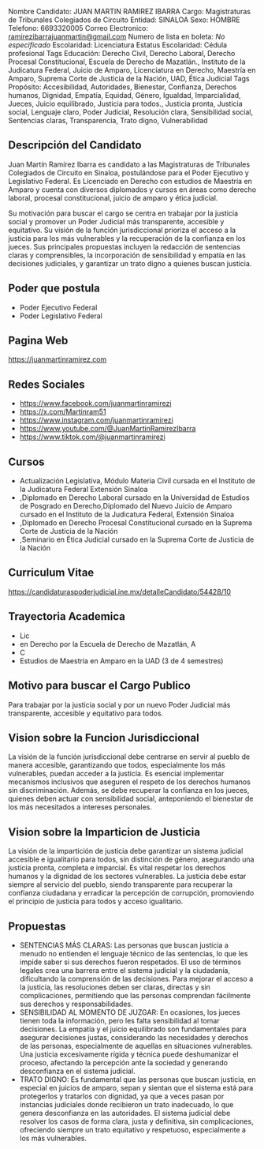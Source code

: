 Nombre Candidato: JUAN MARTIN RAMIREZ IBARRA
Cargo: Magistraturas de Tribunales Colegiados de Circuito
Entidad: SINALOA
Sexo: HOMBRE
Telefono: 6693320005
Correo Electronico: ramirezibarrajuanmartin@gmail.com
Numero de lista en boleta: *No especificado*
Escolaridad: Licenciatura
Estatus Escolaridad: Cédula profesional
Tags Educación: Derecho Civil, Derecho Laboral, Derecho Procesal Constitucional, Escuela de Derecho de Mazatlán., Instituto de la Judicatura Federal, Juicio de Amparo, Licenciatura en Derecho, Maestría en Amparo, Suprema Corte de Justicia de la Nación, UAD, Ética Judicial
Tags Propósito: Accesibilidad, Autoridades, Bienestar, Confianza, Derechos humanos, Dignidad, Empatía, Equidad, Género, Igualdad, Imparcialidad, Jueces, Juicio equilibrado, Justicia para todos., Justicia pronta, Justicia social, Lenguaje claro, Poder Judicial, Resolución clara, Sensibilidad social, Sentencias claras, Transparencia, Trato digno, Vulnerabilidad


## Descripción del Candidato 

Juan Martín Ramírez Ibarra es candidato a las Magistraturas de Tribunales Colegiados de Circuito en Sinaloa, postulándose para el Poder Ejecutivo y Legislativo Federal. Es Licenciado en Derecho con estudios de Maestría en Amparo y cuenta con diversos diplomados y cursos en áreas como derecho laboral, procesal constitucional, juicio de amparo y ética judicial.

Su motivación para buscar el cargo se centra en trabajar por la justicia social y promover un Poder Judicial más transparente, accesible y equitativo. Su visión de la función jurisdiccional prioriza el acceso a la justicia para los más vulnerables y la recuperación de la confianza en los jueces. Sus principales propuestas incluyen la redacción de sentencias claras y comprensibles, la incorporación de sensibilidad y empatía en las decisiones judiciales, y garantizar un trato digno a quienes buscan justicia.


## Poder que postula

- Poder Ejecutivo Federal
- Poder Legislativo Federal


## Pagina Web

https://juanmartinramirez.com


## Redes Sociales

- https://www.facebook.com/juanmartinramirezi
- https://x.com/Martinram51
- https://www.instagram.com/juanmartinramirezi
- https://www.youtube.com/@JuanMartinRamirezIbarra
- https://www.tiktok.com/@juanmartinramirezi


## Cursos

- Actualización Legislativa, Módulo Materia Civil cursada en el Instituto de la Judicatura Federal Extensión Sinaloa
- ,Diplomado en Derecho Laboral cursado en la Universidad de Estudios de Posgrado en Derecho,Diplomado del Nuevo Juicio de Amparo cursado en el Instituto de la Judicatura Federal, Extensión Sinaloa
- ,Diplomado en Derecho Procesal Constitucional cursado en la Suprema Corte de Justicia de la Nación
- ,Seminario en Ética Judicial cursado en la Suprema Corte de Justicia de la Nación


## Curriculum Vitae

https://candidaturaspoderjudicial.ine.mx/detalleCandidato/54428/10


## Trayectoria Academica

- Lic
- en Derecho por la Escuela de Derecho de Mazatlán, A
- C
- Estudios de Maestría en Amparo en la UAD (3 de 4 semestres)


## Motivo para buscar el Cargo Publico

Para trabajar por la justicia social y por un nuevo Poder Judicial más transparente, accesible y equitativo para todos.


## Vision sobre la Funcion Jurisdiccional

La visión de la función jurisdiccional debe centrarse en servir al pueblo de manera accesible, garantizando que todos, especialmente los más vulnerables, puedan acceder a la justicia. Es esencial implementar mecanismos inclusivos que aseguren el respeto de los derechos humanos sin discriminación. Además, se debe recuperar la confianza en los jueces, quienes deben actuar con sensibilidad social, anteponiendo el bienestar de los más necesitados a intereses personales.


## Vision sobre la Imparticion de Justicia

La visión de la impartición de justicia debe garantizar un sistema judicial accesible e igualitario para todos, sin distinción de género, asegurando una justicia pronta, completa e imparcial. Es vital respetar los derechos humanos y la dignidad de los sectores vulnerables. La justicia debe estar siempre al servicio del pueblo, siendo transparente para recuperar la confianza ciudadana y erradicar la percepción de corrupción, promoviendo el principio de justicia para todos y acceso igualitario.


## Propuestas

- SENTENCIAS MÁS CLARAS: Las personas que buscan justicia a menudo no entienden el lenguaje técnico de las sentencias, lo que les impide saber si sus derechos fueron respetados. El uso de términos legales crea una barrera entre el sistema judicial y la ciudadanía, dificultando la comprensión de las decisiones. Para mejorar el acceso a la justicia, las resoluciones deben ser claras, directas y sin complicaciones, permitiendo que las personas comprendan fácilmente sus derechos y responsabilidades.
- SENSIBILIDAD AL MOMENTO DE JUZGAR: En ocasiones, los jueces tienen toda la información, pero les falta sensibilidad al tomar decisiones. La empatía y el juicio equilibrado son fundamentales para asegurar decisiones justas, considerando las necesidades y derechos de las personas, especialmente de aquellas en situaciones vulnerables. Una justicia excesivamente rígida y técnica puede deshumanizar el proceso, afectando la percepción ante la sociedad y generando desconfianza en el sistema judicial.
- TRATO DIGNO: Es fundamental que las personas que buscan justicia, en especial en juicios de amparo, sepan y sientan que el sistema está para protegerlos y tratarlos con dignidad, ya que a veces pasan por instancias judiciales donde recibieron un trato inadecuado, lo que genera desconfianza en las autoridades. El sistema judicial debe resolver los casos de forma clara, justa y definitiva, sin complicaciones, ofreciendo siempre un trato equitativo y respetuoso, especialmente a los más vulnerables.

